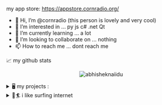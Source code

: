 my app store: https://appstore.cornradio.org/

- 👋 Hi, I’m @cornradio (this person is lovely and very cool)
- 👀 I’m interested in ...  py js c# .net Qt 
- 🌱 I’m currently learning ... a lot
- 💞️ I’m looking to collaborate on ... nothing
- 📫 How to reach me ... dont reach me

📈 my github stats

<p align="center"> <img src="https://github-readme-stats.vercel.app/api?username=cornradio&show_icons=true&theme=gotham" alt="abhisheknaiidu" />
  
<details>
<summary>🖥️ my projects :</summary>
  
  - python stuff
  - https://github.com/cornradio/dumb_menu  
  - web stuff
  - https://github.com/cornradio/webclipboard
  - https://github.com/cornradio/LANwebclipboard-win-flask
  - https://github.com/cornradio/watchTV
  - windows tool stuff
  - https://github.com/cornradio/apex_runner
  - https://github.com/cornradio/pausemygame
  - ahk stuff
  - https://github.com/cornradio/ahkshortcut
  - https://github.com/cornradio/lightspeed-UI
  - js stuff
  - https://github.com/cornradio/jandanusersearch

</details>

<details>
<summary>🌊🏄 i like surfing internet</summary>

  - https://www.v2ex.com/
  - http://jandan.net/
  - https://www.smzdm.com/
  - https://free.apprcn.com/
  - https://www.appinn.com/
  - https://youquhome.com/
  - https://codepen.io/trending
  - https://www.jiumodiary.com
  - https://snippet-generator.app
  - https://chat.openai.com/chat
  - https://dev.to/
  - https://app.hackthebox.com/home
  - https://www.w3schools.com/

</details>
  
